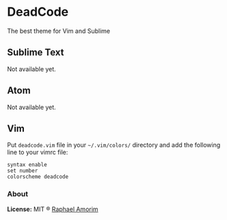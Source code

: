 # DeadCode
The best theme for Vim and Sublime

## Sublime Text
Not available yet.

## Atom
Not available yet.

## Vim
Put `deadcode.vim` file in your `~/.vim/colors/` directory and add the following line to your vimrc file:

    syntax enable
    set number
    colorscheme deadcode


### About

**License:** MIT ® [Raphael Amorim](https://github.com/raphamorim)
